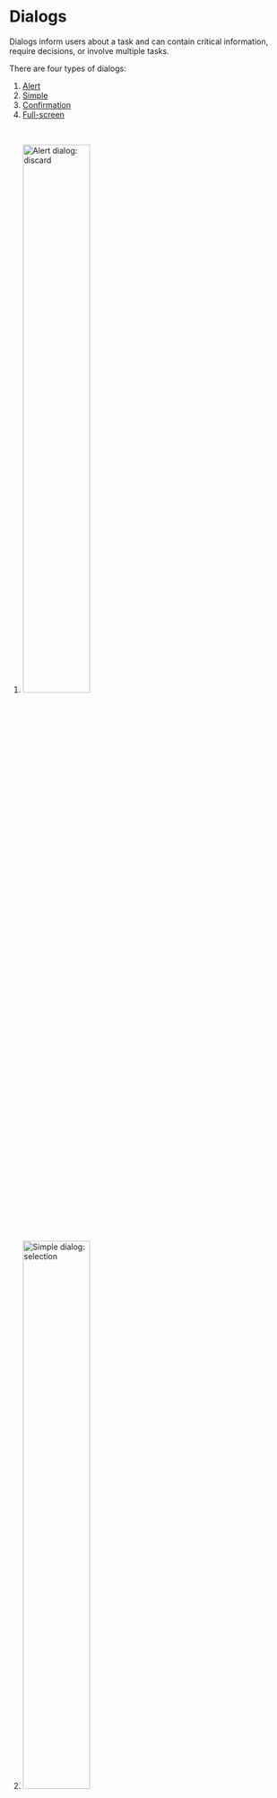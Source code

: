 <!--docs:
title: "Dialogs"
layout: detail
section: components
excerpt: "Dialogs are modal windows that require interaction."
iconId: 
path: /catalog/dialog/
-->


# Dialogs

Dialogs inform users about a task and can contain critical information, require decisions, or involve multiple tasks.

There are four types of dialogs:

1. [Alert](#alert-dialog)
1. [Simple](#simple-dialog)
1. [Confirmation](#confirmation-dialog)
1. [Full-screen](#full-screen-dialog)

<br>

1. <img src="assets/alert-dialog.png" alt="Alert dialog: discard" width=50%>
1. <img src="assets/simple-dialog.png" alt="Simple dialog: selection" width=50%>
1. <img src="assets/confirmation-dialog.png" alt="Confirmation dialog: selection confirmation" width=50%>
1. <img src="assets/full-screen-dialog.png" alt="Full-screen dialog: event" width=50%>

## Using dialogs

A dialog is a type of modal window that appears in front of app content to provide critical information or ask for a decision. Dialogs disable all app functionality when they appear, and remain on screen until confirmed, dismissed, or a required action has been taken.

Dialogs are purposefully interruptive, so they should be used sparingly.

Before you can use Material dialogss, you need to import the Material Components package for Flutter: `package:flutter/material.dart`.

You need to be using a [`MaterialApp`](https://api.flutter.dev/flutter/material/MaterialApp-class.html).

For more information on getting started with the Material for Flutter, go to the Flutter [Material library](https://api.flutter.dev/flutter/material/material-library.html) page.

### Making dialogs accessible

Flutter's APIs support accessibility setting for large fonts, screen readers, and sufficient contrast. For more information, go to Flutter's [accessibility](https://flutter.dev/docs/development/accessibility-and-localization/accessibility) and [internationalization](https://flutter.dev/docs/development/accessibility-and-localization/internationalization) pages.

For more guidance on writing labels, go to [our page on how to write a good accessibility label](https://material.io/design/usability/accessibility.html#writing).

## Alert dialog

Alert dialogs interrupt users with urgent information, details, or actions.

### Alert dialog example

`Dialog`
* [Class description](https://api.flutter.dev/flutter/material/Dialog-class.html)
* [API document](https://api.flutter.dev/flutter/material/Dialog/Dialog.html)

### Alert dialog anatomy and key properties

![alert dialog anatomy diagram](assets/dialog-anatomy.png)

1. Container
1. Title (optional)
1. Supporting text
1. Buttons
1. Scrim

**Container attributes**

| &nbsp; | **Properties** |
| --- | --- |
| **Color** | |
| **Stroke color** | |
| **Stroke width** | |
| **Shape** | |
| **Elevation** | |
| **Ripple color** | |


**Title attributes**

| &nbsp; | **Properties** |
| --- | --- |
| **Text label** | |
| **Color** | | 
| **Typography** | |


**Supporting text attributes**
| &nbsp; | **Properties** |
| --- | --- |
| **Text label** | |
| **Color** | |
| **Typography** | |


**Buttons attributes**
| &nbsp; | **Properties** |
| --- | --- |
| | | 


**Scrip attributes**
| &nbsp; | **Properties** |
| --- | --- |
| | |


## Simple dialog

Simple dialogs can display items that are immediately actionable when selected. They don’t have text buttons.

As simple dialogs are interruptive, they should be used sparingly. Alternatively, dropdown menus provide options in a non-modal, less disruptive way.

### Simple dialog example

`Dialog`
* [Class description](https://api.flutter.dev/flutter/material/Dialog-class.html)
* [API document](https://api.flutter.dev/flutter/material/Dialog/Dialog.html)

### Simple dialog anatomy and key properties


1. Container
1. Title (optional)
1. Supporting text
1. Buttons
1. Scrim

**Container attributes**

| &nbsp; | **Properties** |
| --- | --- |
| **Color** | |
| **Stroke color** | |
| **Stroke width** | |
| **Shape** | |
| **Elevation** | |
| **Ripple color** | |


**Title attributes**

| &nbsp; | **Properties** |
| --- | --- |
| **Text label** | |
| **Color** | | 
| **Typography** | |


**Supporting text attributes**
| &nbsp; | **Properties** |
| --- | --- |
| **Text label** | |
| **Color** | |
| **Typography** | |


**Buttons attributes**
| &nbsp; | **Properties** |
| --- | --- |
| | | 


**Scrip attributes**
| &nbsp; | **Properties** |
| --- | --- |
| | |



## Confirmation dialog

Confirmation dialogs give users the ability to provide final confirmation of a choice before committing to it, so they have a chance to change their minds if necessary.

If the user confirms a choice, it’s carried out. Otherwise, the user can dismiss the dialog. For example, users can listen to multiple ringtones but only make a final selection upon tapping “OK.”

### Confirmation dialog example

`Dialog`
* [Class description](https://api.flutter.dev/flutter/material/Dialog-class.html)
* [API document](https://api.flutter.dev/flutter/material/Dialog/Dialog.html)

### Confirmation dialog anatomy and key properties

1. Container
1. Title (optional)
1. Supporting text
1. Buttons
1. Scrim

**Container attributes**

| &nbsp; | **Properties** |
| --- | --- |
| **Color** | |
| **Stroke color** | |
| **Stroke width** | |
| **Shape** | |
| **Elevation** | |
| **Ripple color** | |


**Title attributes**

| &nbsp; | **Properties** |
| --- | --- |
| **Text label** | |
| **Color** | | 
| **Typography** | |


**Supporting text attributes**
| &nbsp; | **Properties** |
| --- | --- |
| **Text label** | |
| **Color** | |
| **Typography** | |


**Buttons attributes**
| &nbsp; | **Properties** |
| --- | --- |
| | | 


**Scrip attributes**
| &nbsp; | **Properties** |
| --- | --- |
| | |



## Full-screen dialog

Full-screen dialogs group a series of tasks, such as creating a calendar entry with the event title, date, location, and time. Because they take up the entire screen, full-screen dialogs are the only dialogs over which other dialogs can appear.dia

### Full-screen dialog example

`Dialog`
* [Class description](https://api.flutter.dev/flutter/material/Dialog-class.html)
* [API document](https://api.flutter.dev/flutter/material/Dialog/Dialog.html)

### Full-screen dialog anatomy and key properties

1. Container
1. Title (optional)
1. Supporting text
1. Buttons
1. Scrim

**Container attributes**

| &nbsp; | **Properties** |
| --- | --- |
| **Color** | |
| **Stroke color** | |
| **Stroke width** | |
| **Shape** | |
| **Elevation** | |
| **Ripple color** | |


**Title attributes**

| &nbsp; | **Properties** |
| --- | --- |
| **Text label** | |
| **Color** | | 
| **Typography** | |


**Supporting text attributes**
| &nbsp; | **Properties** |
| --- | --- |
| **Text label** | |
| **Color** | |
| **Typography** | |


**Buttons attributes**
| &nbsp; | **Properties** |
| --- | --- |
| | | 


**Scrip attributes**
| &nbsp; | **Properties** |
| --- | --- |
| | |



## Dialog theming

### Dialog theming example

__**Note to developers** Provide an example with the following features using the [Shrine theme](https://material.io/design/material-studies/shrine.html#about-shrine)__
* Create a simple dialog
* Add a title "Title"
* Add 3 radio buttons with the following options:
  * "option 1"
  * "option 2"
  * "option 3"
* Add two text buttons to the bottom:
  * "Action 1"
  * "Action 2"
* Use the [Cards](https://github.com/mingjane-work/doc-material-components/blob/mingjane-doc-branch/cards-examples/Flutter/assets/shrine_card.png) themed image as the scrim
